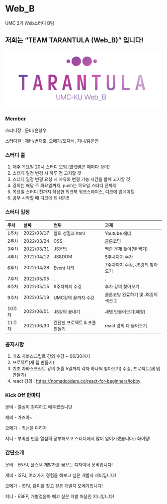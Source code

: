 # Web_B
UMC 2기 Web스터디 B팀

## 저희는 “TEAM TARANTULA (Web_B)” 입니다!
<p align="center"><img width="640" alt="UMC-KU Web_B.png" src="UMC-KU Web_B.png"></p>

### Member
스터디장 : 문비/윤창우

스터디원 : 제비/변재호, 오메가/오재석, 지니/홍은진

### 스터디 룰
1. 매주 목요일 20시 스터디 모임 (플랫폼은 때마다 상이)
1. 스터디 일정 변경 시 하루 전 고지할 것
1. 스터디 일정 변경 요청 시 사유와 변경 가능 시간을 함께 고지할 것
1. 강의는 해당 주 화요일까지, push는 목요일 스터디 전까지
1. 목요일 스터디 전까지 작성한 워크북 워크스페이스, 디코에 업데이트
1. 공부 시작할 때 디코에 티 내기!!

### 스터디 일정

|주차|날짜|범위|과제|
|:---|:---|:---|:---|
|1주차|2022/03/17|웹의 성질과 html|Youtube 헤더|
|2주차|2022/03/24|CSS|클론코딩|
|3주차|2022/03/31|JS문법|백준 문제 풀이(별 찍기)|
|4주차|2022/04/12|JS&DOM|5주차까지 수강|
|6주차|2022/04/28|Event 처리|7주차까지 수강, JS강의 찾아오기|
|7주차|2022/05/05|.|.|
|8주차|2022/05/15|9주차까지 수강|추가 강의 찾아오기|
|9주차|2022/05/19|UMC강의 끝까지 수강|클론코딩 완료하기 및 JS강의 섹션 2|
|10주차|2022/06/01|JS강의 끝내기|새탭 만들어보기(예정)|
|11주차|2022/06/30|간단한 프로젝트 & 포폴 만들기|react 강의 다 들어오기|

### 공지사항
1. 기초 자바스크립트 강의 수강 ~ 06/30까지
2. 프로젝트(새 탭 만들기)
1. 기초 자바스크립트 강의 (5월 5일까지 각자 하나씩 찾아오기) 수강, 프로젝트(새 탭 만들기)
2. react 강의 : https://nomadcoders.co/react-for-beginners/lobby

### Kick Off 한마디
문비 - 열심히 참여하고 배우겠습니닷

제비 - 가즈아~

오메가 - 최선을 다하자

지니 - 부족한 만큼 열심히 공부해오고 스터디에서 많이 얻어가겠습니다:) 화이팅!

### 간단소개
문비 - ENFJ, 풀스텍 개발자를 꿈꾸는 디자이너 문비입니다!

제비 - ISFJ, 여러가지 경험을 해보고 싶은 개발자 제비입니다!

오메가 - ISFJ, 흥미를 찾고 싶은 개발자 오메가입니다!

지니 - ESFP, 개발걸음마 떼고 싶은 개발 처음인 지니입니다!
